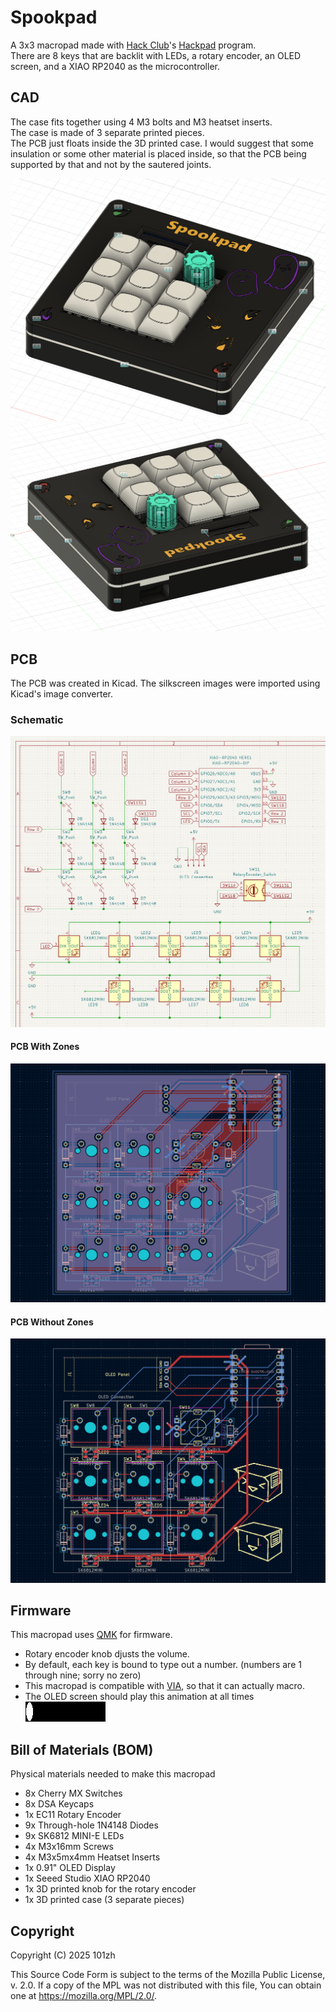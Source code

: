 # Spookpad

A 3x3 macropad made with [Hack Club](https://hackclub.com/)'s [Hackpad](https://hackpad.hackclub.com) program.\
There are 8 keys that are backlit with LEDs, a rotary encoder, an OLED screen, and a XIAO RP2040 as the microcontroller.

## CAD

The case fits together using 4 M3 bolts and M3 heatset inserts.\
The case is made of 3 separate printed pieces.\
The PCB just floats inside the 3D printed case. I would suggest that some insulation or some other material is placed inside, so that the PCB being supported by that and not by the sautered joints.

![An image of the spookpad rightside up](cad/assets/spookpad-rightside-up.png)
![An image of the spookpad upside down](cad/assets/spookpad-upside-down.png)

## PCB

The PCB was created in Kicad. The silkscreen images were imported using Kicad's image converter.

### Schematic

![An image of the schematic, containing a wired key matrix, a micro controller, LEDs, and a rotary encoder](pcb/assets/schematic.png)

#### PCB With Zones

![An image of the PCB with zones toggled as visible](pcb/assets/pcb.png)

#### PCB Without Zones

![An image of the PCB with zones toggled as not visible](pcb/assets/pcb-no-zones.png)

## Firmware

This macropad uses [QMK](https://docs.qmk.fm/) for firmware.

- Rotary encoder knob djusts the volume.
- By default, each key is bound to type out a number. (numbers are 1 through nine; sorry no zero)
- This macropad is compatible with [VIA](https://caniusevia.com/), so that it can actually macro.
- The OLED screen should play this animation at all times\
![a .gif file of the animation, which shows a ball that flies back and forth](firmware/assets/placeholder-animation.gif)

## Bill of Materials (BOM)

Physical materials needed to make this macropad

- 8x Cherry MX Switches
- 8x DSA Keycaps
- 1x EC11 Rotary Encoder
- 9x Through-hole 1N4148 Diodes
- 9x SK6812 MINI-E LEDs
- 4x M3x16mm Screws
- 4x M3x5mx4mm Heatset Inserts
- 1x 0.91" OLED Display
- 1x Seeed Studio XIAO RP2040
- 1x 3D printed knob for the rotary encoder
- 1x 3D printed case (3 separate pieces)

## Copyright

Copyright (C) 2025 101zh

This Source Code Form is subject to the terms of the Mozilla Public License, v. 2.0. If a copy of the MPL was not distributed with this file, You can obtain one at https://mozilla.org/MPL/2.0/.
